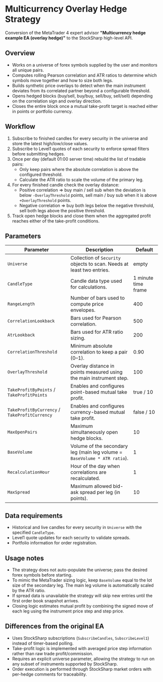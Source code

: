 # Multicurrency Overlay Hedge Strategy

Conversion of the MetaTrader 4 expert advisor **"Multicurrency hedge example EA (overlay hedge)"** to the StockSharp high-level API.

## Overview
- Works on a universe of forex symbols supplied by the user and monitors all unique pairs.
- Computes rolling Pearson correlation and ATR ratios to determine which symbols move together and how to size both legs.
- Builds synthetic price overlays to detect when the main instrument deviates from its correlated partner beyond a configurable threshold.
- Opens hedged blocks (buy/sell, buy/buy, sell/buy, sell/sell) depending on the correlation sign and overlay direction.
- Closes the entire block once a mutual take-profit target is reached either in points or portfolio currency.

## Workflow
1. Subscribe to finished candles for every security in the universe and store the latest high/low/close values.
2. Subscribe to Level1 quotes of each security to enforce spread filters before submitting hedges.
3. Once per day (default 01:00 server time) rebuild the list of tradable pairs:
   - Only keep pairs where the absolute correlation is above the configured threshold.
   - Calculate the ATR ratio to scale the volume of the primary leg.
4. For every finished candle check the overlay distance:
   - Positive correlation ⇒ buy main / sell sub when the deviation is below `-OverlayThreshold` points, sell main / buy sub when it is above `+OverlayThreshold` points.
   - Negative correlation ⇒ buy both legs below the negative threshold, sell both legs above the positive threshold.
5. Track open hedge blocks and close them when the aggregated profit reaches either of the take-profit conditions.

## Parameters
| Parameter | Description | Default |
|-----------|-------------|---------|
| `Universe` | Collection of `Security` objects to scan. Needs at least two entries. | empty |
| `CandleType` | Candle data type used for calculations. | 1 minute time frame |
| `RangeLength` | Number of bars used to compute price envelopes. | 400 |
| `CorrelationLookback` | Bars used for Pearson correlation. | 500 |
| `AtrLookback` | Bars used for ATR ratio sizing. | 200 |
| `CorrelationThreshold` | Minimum absolute correlation to keep a pair (0–1). | 0.90 |
| `OverlayThreshold` | Overlay distance in points measured using the main instrument step. | 100 |
| `TakeProfitByPoints` / `TakeProfitPoints` | Enables and configures point-based mutual take profit. | true / 10 |
| `TakeProfitByCurrency` / `TakeProfitCurrency` | Enables and configures currency-based mutual take profit. | false / 10 |
| `MaxOpenPairs` | Maximum simultaneously open hedge blocks. | 10 |
| `BaseVolume` | Volume of the secondary leg (main leg volume = `BaseVolume * ATR ratio`). | 1 |
| `RecalculationHour` | Hour of the day when correlations are recalculated. | 1 |
| `MaxSpread` | Maximum allowed bid-ask spread per leg (in points). | 10 |

## Data requirements
- Historical and live candles for every security in `Universe` with the specified `CandleType`.
- Level1 quote updates for each security to validate spreads.
- Portfolio information for order registration.

## Usage notes
- The strategy does not auto-populate the universe; pass the desired forex symbols before starting.
- To mimic the MetaTrader sizing logic, keep `BaseVolume` equal to the lot size of the secondary leg. The main leg volume is automatically scaled by the ATR ratio.
- If spread data is unavailable the strategy will skip new entries until the first order book snapshot arrives.
- Closing logic estimates mutual profit by combining the signed move of each leg using the instrument price step and step price.

## Differences from the original EA
- Uses StockSharp subscriptions (`SubscribeCandles`, `SubscribeLevel1`) instead of timer-based polling.
- Take-profit logic is implemented with averaged price step information rather than raw trade profit/commission.
- Requires an explicit universe parameter, allowing the strategy to run on any subset of instruments supported by StockSharp.
- Order execution is performed through StockSharp market orders with per-hedge comments for traceability.

